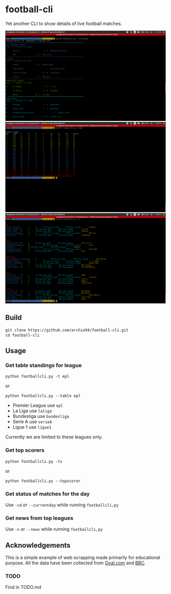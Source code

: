 # football-cli

Yet another CLI to show details of live football matches.

![alt tag](https://github.com/archie94/football-cli/blob/master/screenshots/Screenshot%20from%202017-02-15%2023:37:16.png)
![alt tag](https://github.com/archie94/football-cli/blob/master/screenshots/Screenshot%20from%202017-02-15%2023:38:11.png)
![alt tag](https://github.com/archie94/football-cli/blob/master/screenshots/Screenshot%20from%202017-02-15%2023:38:33.png)

## Build

```
git clone https://github.com/archie94/football-cli.git
cd football-cli
```

## Usage

### Get table standings for league 

```
python footballcli.py -t epl
```

or

```
python footballcli.py --table epl
```

- Premier League use `epl`
- La Liga use `laliga`
- Bundesliga use `bundesliga`
- Serie A use `serieA`
- Ligue 1 use `ligue1`

Currently we are limited to these leagues only.

### Get top scorers 

```
python footballcli.py -ts
```

or 

```
python footballcli.py --topscorer
```

### Get status of matches for the day

Use `-cd` or `--currentday` while running `footballcli,py`

### Get news from top leagues 

Use `-n` or `--news` while running `footballcli,py`

## Acknowledgements

This is a simple example of web scrapping made primarily for educational purpose. All the data have been collected from [Goal.com](http://www.goal.com/en-india) and [BBC](http://www.bbc.com/sport/football). 


### TODO 

Find in TODO.md
